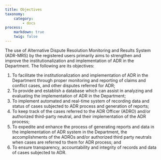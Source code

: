 ```yaml
---
title: Objectives
taxonomy:
    category:
        - docs
process:
    markdown: true
    twig: false
---
```


The use of Alternative Dispute Resolution Monitoring and Results System (ADR-MRS) by the registered users primarily aims to strengthen and improve the institutionalization and implementation of ADR in the Department. The following are its objectives: 	

1. To facilitate the institutionalization and implementation of ADR in the Department through proper monitoring and reporting of claims and conflict cases, and other disputes referred for ADR;
2. To provide and establish a database which can assist in analyzing and evaluating the implementation of ADR in the Department;
3. To implement automated and real-time system of recording data and status of cases subjected to ADR process and generation of reports;
4. To keep track of the cases referred to the ADR Officer (ADRO) and/or authorized third-party neutral, and their implementation of the ADR process;
5. To expedite and enhance the process of generating reports and data in the implementation of ADR system in the Department, the accomplishments of the ADROs and/or authorized third party neutrals when cases are referred to them for ADR process; and 
6. To ensure transparency, accountability and integrity of records and data of cases subjected to ADR.  
